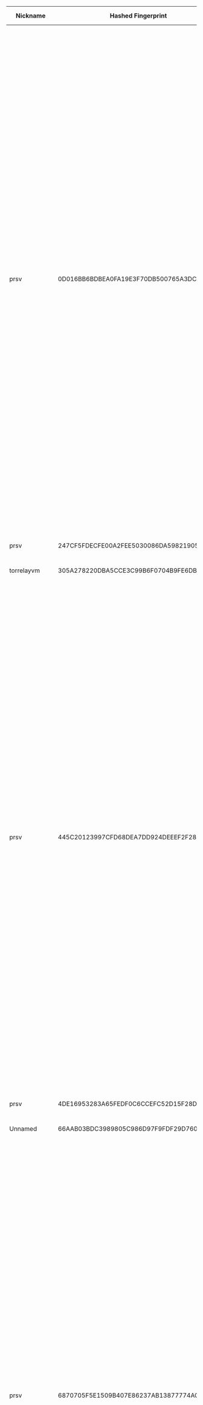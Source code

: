 | Nickname |  Hashed Fingerprint	| Or Addresses | Contact | Running | Flags | Last Seen | First Seen | Last Restarted | Advertised Bandwidth | Platform | Version | Version Status | Recommended Version | Verified hostnames | Exit policy |
|---|---|---|---|---|---|---|---|---|---|---|---|---|---|---|---|
|prsv | 0D016BB6BDBEA0FA19E3F70DB500765A3DC57C46 | ["185.177.238.9:9300"] | email:admin[]prsv.ch url:https://prsv.ch/ proof:uri-rsa ciissversion:2 | true | Exit, Running, V2Dir, Valid | 2025-08-19 07:00:00 | 2025-08-19 06:00:00 | 2025-08-19 06:31:34 | 0 | Tor 0.4.8.17 on Linux | 0.4.8.17 | recommended | true | N/A | ["reject 0.0.0.0/8:*","reject 169.254.0.0/16:*","reject 127.0.0.0/8:*","reject 192.168.0.0/16:*","reject 10.0.0.0/8:*","reject 172.16.0.0/12:*","reject 185.177.238.9:*","accept *:43","accept *:53","accept *:79-81","accept *:194","accept *:220","accept *:389","accept *:443","accept *:531","accept *:543-544","accept *:554","accept *:563","accept *:636","accept *:706","accept *:853","accept *:873","accept *:902-904","accept *:981","accept *:989-995","accept *:1194","accept *:1220","accept *:1293","accept *:1500","accept *:1533","accept *:1677","accept *:1723","accept *:1755","accept *:1863","accept *:2082","accept *:2083","accept *:2086-2087","accept *:2095-2096","accept *:2102-2104","accept *:3128","accept *:3690","accept *:4321","accept *:4643","accept *:5050","accept *:5190","accept *:5222-5223","accept *:5228","accept *:6660-6669","accept *:6679","accept *:6697","accept *:8000","accept *:8008","accept *:8074","accept *:8080","accept *:8082","accept *:8087-8088","accept *:8332-8333","accept *:8443","accept *:8888","accept *:9418","accept *:9999","accept *:10000","accept *:11371","accept *:19294","accept *:19638","accept *:50002","accept *:64738","reject *:*"]|
|prsv | 247CF5FDECFE00A2FEE5030086DA59821905295F | ["45.154.98.69:9000"] | email:admin[]prsv.ch url:https://prsv.ch/ proof:uri-rsa ciissversion:2 | true | Running, V2Dir, Valid | 2025-08-19 07:00:00 | 2025-08-19 06:00:00 | 2025-08-19 06:04:21 | 0 | Tor 0.4.8.17 on Linux | 0.4.8.17 | recommended | true | N/A | ["reject *:*"]|
|torrelayvm | 305A278220DBA5CCE3C99B6F0704B9FE6DB19E94 | ["130.51.31.202:9001"] | your-email@example.com | true | Running, V2Dir, Valid | 2025-08-19 07:00:00 | 2025-08-19 05:00:00 | 2025-08-19 03:57:28 | 0 | Tor 0.4.8.10 on Linux | 0.4.8.10 | recommended | true | N/A | ["reject *:*"]|
|prsv | 445C20123997CFD68DEA7DD924DEEEF2F28FF986 | ["185.177.238.9:9100"] | email:admin[]prsv.ch url:https://prsv.ch/ proof:uri-rsa ciissversion:2 | true | Exit, Running, V2Dir, Valid | 2025-08-19 07:00:00 | 2025-08-19 06:00:00 | 2025-08-19 06:30:23 | 0 | Tor 0.4.8.17 on Linux | 0.4.8.17 | recommended | true | N/A | ["reject 0.0.0.0/8:*","reject 169.254.0.0/16:*","reject 127.0.0.0/8:*","reject 192.168.0.0/16:*","reject 10.0.0.0/8:*","reject 172.16.0.0/12:*","reject 185.177.238.9:*","accept *:43","accept *:53","accept *:79-81","accept *:194","accept *:220","accept *:389","accept *:443","accept *:531","accept *:543-544","accept *:554","accept *:563","accept *:636","accept *:706","accept *:853","accept *:873","accept *:902-904","accept *:981","accept *:989-995","accept *:1194","accept *:1220","accept *:1293","accept *:1500","accept *:1533","accept *:1677","accept *:1723","accept *:1755","accept *:1863","accept *:2082","accept *:2083","accept *:2086-2087","accept *:2095-2096","accept *:2102-2104","accept *:3128","accept *:3690","accept *:4321","accept *:4643","accept *:5050","accept *:5190","accept *:5222-5223","accept *:5228","accept *:6660-6669","accept *:6679","accept *:6697","accept *:8000","accept *:8008","accept *:8074","accept *:8080","accept *:8082","accept *:8087-8088","accept *:8332-8333","accept *:8443","accept *:8888","accept *:9418","accept *:9999","accept *:10000","accept *:11371","accept *:19294","accept *:19638","accept *:50002","accept *:64738","reject *:*"]|
|prsv | 4DE16953283A65FEDF0C6CCEFC52D15F28D6326F | ["45.154.98.69:9100"] | email:admin[]prsv.ch url:https://prsv.ch/ proof:uri-rsa ciissversion:2 | true | Running, V2Dir, Valid | 2025-08-19 07:00:00 | 2025-08-19 06:00:00 | 2025-08-19 06:04:59 | 0 | Tor 0.4.8.17 on Linux | 0.4.8.17 | recommended | true | N/A | ["reject *:*"]|
|Unnamed | 66AAB03BDC3989805C986D97F9FDF29D7601D003 | ["95.146.191.212:9001","[2a00:23cc:e817:d800:60e5:313c:28c7:bc34]:9001"] | N/A | true | Running, V2Dir, Valid | 2025-08-19 07:00:00 | 2025-08-19 07:00:00 | 2025-08-19 05:52:31 | 512000 | Tor 0.4.8.17 on Linux | 0.4.8.17 | recommended | true | N/A | ["reject *:*"]|
|prsv | 6870705F5E1509B407E86237AB13877774AC45AC | ["185.177.238.9:9000"] | email:admin[]prsv.ch url:https://prsv.ch/ proof:uri-rsa ciissversion:2 | true | Exit, Running, V2Dir, Valid | 2025-08-19 07:00:00 | 2025-08-19 06:00:00 | 2025-08-19 06:29:48 | 0 | Tor 0.4.8.17 on Linux | 0.4.8.17 | recommended | true | N/A | ["reject 0.0.0.0/8:*","reject 169.254.0.0/16:*","reject 127.0.0.0/8:*","reject 192.168.0.0/16:*","reject 10.0.0.0/8:*","reject 172.16.0.0/12:*","reject 185.177.238.9:*","accept *:43","accept *:53","accept *:79-81","accept *:194","accept *:220","accept *:389","accept *:443","accept *:531","accept *:543-544","accept *:554","accept *:563","accept *:636","accept *:706","accept *:853","accept *:873","accept *:902-904","accept *:981","accept *:989-995","accept *:1194","accept *:1220","accept *:1293","accept *:1500","accept *:1533","accept *:1677","accept *:1723","accept *:1755","accept *:1863","accept *:2082","accept *:2083","accept *:2086-2087","accept *:2095-2096","accept *:2102-2104","accept *:3128","accept *:3690","accept *:4321","accept *:4643","accept *:5050","accept *:5190","accept *:5222-5223","accept *:5228","accept *:6660-6669","accept *:6679","accept *:6697","accept *:8000","accept *:8008","accept *:8074","accept *:8080","accept *:8082","accept *:8087-8088","accept *:8332-8333","accept *:8443","accept *:8888","accept *:9418","accept *:9999","accept *:10000","accept *:11371","accept *:19294","accept *:19638","accept *:50002","accept *:64738","reject *:*"]|
|7IZpIF1l6gcHy | 7F0A50D70D4FC4FDAA80B9E3257CBC0E2869456C | ["45.166.215.0:33333","[2804:4310:ffe6:91d0:cc39:6082:3774:d878]:20339"] | l3y6aetzp7mnnzwafavrwfwjwupryr72gatp77c4yzeavinozgdgppad.onion | true | Running, V2Dir, Valid | 2025-08-19 07:00:00 | 2025-08-19 05:00:00 | 2025-08-19 03:52:15 | 2147483647 | (null) | N/A | N/A | false | N/A | ["reject *:*"]|
|prsv | 89678FEEE93DA3A1BCAAA05F920182DF92230876 | ["185.177.238.9:9200"] | email:admin[]prsv.ch url:https://prsv.ch/ proof:uri-rsa ciissversion:2 | true | Exit, Running, V2Dir, Valid | 2025-08-19 07:00:00 | 2025-08-19 06:00:00 | 2025-08-19 06:30:57 | 0 | Tor 0.4.8.17 on Linux | 0.4.8.17 | recommended | true | N/A | ["reject 0.0.0.0/8:*","reject 169.254.0.0/16:*","reject 127.0.0.0/8:*","reject 192.168.0.0/16:*","reject 10.0.0.0/8:*","reject 172.16.0.0/12:*","reject 185.177.238.9:*","accept *:43","accept *:53","accept *:79-81","accept *:194","accept *:220","accept *:389","accept *:443","accept *:531","accept *:543-544","accept *:554","accept *:563","accept *:636","accept *:706","accept *:853","accept *:873","accept *:902-904","accept *:981","accept *:989-995","accept *:1194","accept *:1220","accept *:1293","accept *:1500","accept *:1533","accept *:1677","accept *:1723","accept *:1755","accept *:1863","accept *:2082","accept *:2083","accept *:2086-2087","accept *:2095-2096","accept *:2102-2104","accept *:3128","accept *:3690","accept *:4321","accept *:4643","accept *:5050","accept *:5190","accept *:5222-5223","accept *:5228","accept *:6660-6669","accept *:6679","accept *:6697","accept *:8000","accept *:8008","accept *:8074","accept *:8080","accept *:8082","accept *:8087-8088","accept *:8332-8333","accept *:8443","accept *:8888","accept *:9418","accept *:9999","accept *:10000","accept *:11371","accept *:19294","accept *:19638","accept *:50002","accept *:64738","reject *:*"]|
|prsv | AB60FAAFD3D7F41DD1837D80D1552194320F90C4 | ["45.154.98.69:9300"] | email:admin[]prsv.ch url:https://prsv.ch/ proof:uri-rsa ciissversion:2 | true | Running, V2Dir, Valid | 2025-08-19 07:00:00 | 2025-08-19 06:00:00 | 2025-08-19 06:06:13 | 0 | Tor 0.4.8.17 on Linux | 0.4.8.17 | recommended | true | N/A | ["reject *:*"]|
|DDR | C0646396C10DD95E2AED1FDBDD8F0DBA47CA7715 | ["45.166.215.0:11111","[2804:4310:ffe6:91d0:108e:f885:d15a:4587]:44444"] | 27wwe4amvjpzjzmybqg7le33fdvnzomjm3x7voswqjn2k2seagq37tad.onion | false | Running, V2Dir, Valid | 2025-08-19 04:00:00 | 2025-08-19 04:00:00 | 2025-08-19 03:25:47 | 2147483647 | (null) | N/A | N/A | false | N/A | ["reject *:*"]|
|8lxzoZXJxRlt8 | C7BF1F627E31C8A3642CA52C449F048B7D7F232E | ["45.166.215.0:22222","[2804:4310:ffe6:91d0:282f:786:a5e1:ddb0]:22510"] | none | true | Running, V2Dir, Valid | 2025-08-19 07:00:00 | 2025-08-19 05:00:00 | 2025-08-19 03:55:27 | 2147483647 | N/A | N/A | N/A | false | N/A | ["reject *:*"]|
|prsv | DAFA5514AC45A02B10AC0D49F09335DE4D6E12DD | ["45.154.98.69:9200"] | email:admin[]prsv.ch url:https://prsv.ch/ proof:uri-rsa ciissversion:2 | true | Running, V2Dir, Valid | 2025-08-19 07:00:00 | 2025-08-19 06:00:00 | 2025-08-19 06:05:36 | 0 | Tor 0.4.8.17 on Linux | 0.4.8.17 | recommended | true | N/A | ["reject *:*"]|
|FurrOP | F5006527853974B96EAA17FCBB2C09B583DF84D6 | ["81.56.43.23:50443","[2a01:e11:8:c20:be24:11ff:fe1a:8754]:50443"] | yiffingprotogen@protonmail.com | true | Running, V2Dir, Valid | 2025-08-19 07:00:00 | 2025-08-19 07:00:00 | 2025-08-19 06:37:56 | 0 | Tor 0.4.8.17 on Linux | 0.4.8.17 | recommended | true | N/A | ["reject *:*"]|
